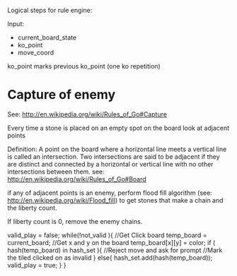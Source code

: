 Logical steps for rule engine:

Input: 

* current_board_state
* ko_point 
* move_coord

ko_point marks previous ko_point (one ko repetition)


Capture of enemy
=============

See: http://en.wikipedia.org/wiki/Rules_of_Go#Capture

Every time a stone is placed on an empty spot on the board look at adjacent points

Definition: A point on the board where a horizontal line meets a vertical line is called an intersection. Two intersections are said to be adjacent if they are distinct and connected by a horizontal or vertical line with no other intersections between them.
see: http://en.wikipedia.org/wiki/Rules_of_Go#Board

if any of adjacent points is an enemy, perform flood fill algorithm (see: http://en.wikipedia.org/wiki/Flood_fill) to get stones that make a chain and the liberty count.

If liberty count is 0, remove the enemy chains.



valid_play = false;
while(!not_valid ){
 //Get Click
 board temp_board = current_board;
 //Get x and y on the board
 temp_board[x][y] = color;
 if ( hash(temp_board) in hash_set ){
   //Reject move and ask for prompt
   //Mark the tiled clicked on as invalid
 }
 else{
   hash_set.add(hash(temp_board));
   valid_play = true;
 }
} 
